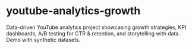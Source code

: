 # youtube-analytics-growth
Data-driven YouTube analytics project showcasing growth strategies, KPI dashboards, A/B testing for CTR &amp; retention, and storytelling with data. Demo with synthetic datasets.
